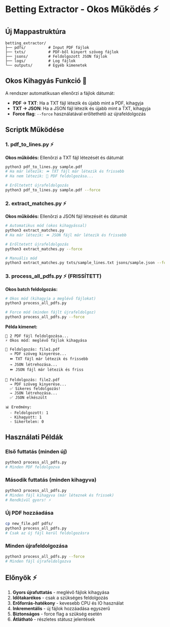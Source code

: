 # Betting Extractor - Okos Működés ⚡

## Új Mappastruktúra

```
betting_extractor/
├── pdfs/          # Input PDF fájlok
├── txts/          # PDF-ből kinyert szöveg fájlok
├── jsons/         # Feldolgozott JSON fájlok
├── logs/          # Log fájlok
└── outputs/       # Egyéb kimenetek
```

## Okos Kihagyás Funkció 🧠

A rendszer automatikusan ellenőrzi a fájlok dátumát:

- **PDF → TXT**: Ha a TXT fájl létezik és újabb mint a PDF, kihagyja
- **TXT → JSON**: Ha a JSON fájl létezik és újabb mint a TXT, kihagyja
- **Force flag**: `--force` használatával erőltethető az újrafeldolgozás

## Scriptk Működése

### 1. pdf_to_lines.py ⚡

**Okos működés:** Ellenőrzi a TXT fájl létezését és dátumát

```bash
python3 pdf_to_lines.py sample.pdf
# Ha már létezik: ⏩ TXT fájl már létezik és frissebb
# Ha nem létezik: 🔄 PDF feldolgozása...

# Erőltetett újrafeldolgozás
python3 pdf_to_lines.py sample.pdf --force
```

### 2. extract_matches.py ⚡

**Okos működés:** Ellenőrzi a JSON fájl létezését és dátumát

```bash
# Automatikus mód (okos kihagyással)
python3 extract_matches.py
# Ha már létezik: ⏩ JSON fájl már létezik és frissebb

# Erőltetett újrafeldolgozás
python3 extract_matches.py --force

# Manuális mód
python3 extract_matches.py txts/sample_lines.txt jsons/sample.json --force
```

### 3. process_all_pdfs.py ⚡ (FRISSÍTETT)

**Okos batch feldolgozás:**

```bash
# Okos mód (kihagyja a meglévő fájlokat)
python3 process_all_pdfs.py

# Force mód (minden fájlt újrafeldolgoz)
python3 process_all_pdfs.py --force
```

**Példa kimenet:**

```
📄 2 PDF fájl feldolgozása...
⚡ Okos mód: meglévő fájlok kihagyása

🔄 Feldolgozás: file1.pdf
  → PDF szöveg kinyerése...
  ⏩ TXT fájl már létezik és frissebb
  → JSON létrehozása...
  ⏩ JSON fájl már létezik és friss

🔄 Feldolgozás: file2.pdf
  → PDF szöveg kinyerése...
  ✅ Sikeres feldolgozás!
  → JSON létrehozása...
  ✅ JSON elkészült

📊 Eredmény:
  - Feldolgozott: 1
  - Kihagyott: 1
  - Sikertelen: 0
```

## Használati Példák

### Első futtatás (minden új)

```bash
python3 process_all_pdfs.py
# Minden PDF feldolgozva
```

### Második futtatás (minden kihagyva)

```bash
python3 process_all_pdfs.py
# Minden fájl kihagyva (már léteznek és frissek)
# Rendkívül gyors! ⚡
```

### Új PDF hozzáadása

```bash
cp new_file.pdf pdfs/
python3 process_all_pdfs.py
# Csak az új fájl kerül feldolgozásra
```

### Minden újrafeldolgozása

```bash
python3 process_all_pdfs.py --force
# Minden fájl újrafeldolgozva
```

## Előnyök ⚡

1. **Gyors újrafuttatás** - meglévő fájlok kihagyása
2. **Időtakarékos** - csak a szükséges feldolgozás
3. **Erőforrás-hatékony** - kevesebb CPU és IO használat
4. **Inkrementális** - új fájlok hozzáadása egyszerű
5. **Biztonságos** - force flag a szükség esetén
6. **Átlátható** - részletes státusz jelentések
